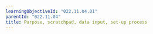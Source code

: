 ```yaml
---
learningObjectiveId: "022.11.04.01"
parentId: "022.11.04"
title: Purpose, scratchpad, data input, set-up process
---
```

